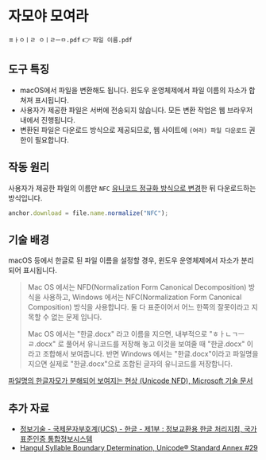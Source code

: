 # 자모야 모여라

`ㅍㅏㅇㅣㄹ ㅇㅣㄹㅡㅁ.pdf` 👉 `파일 이름.pdf`

## 도구 특징

- macOS에서 파일을 변환해도 됩니다. 윈도우 운영체제에서 파일 이름의 자소가 합쳐져 표시됩니다.
- 사용자가 제공한 파일은 서버에 전송되지 않습니다. 모든 변환 작업은 웹 브라우저 내에서 진행됩니다.
- 변환된 파일은 다운로드 방식으로 제공되므로, 웹 사이트에 `(여러) 파일 다운로드` 권한이 필요합니다.

## 작동 원리

사용자가 제공한 파일의 이름만 `NFC` [유니코드 정규화 방식으로 변경](https://developer.mozilla.org/ko/docs/Web/JavaScript/Reference/Global_Objects/String/normalize)한 뒤 다운로드하는 방식입니다.

```javascript
anchor.download = file.name.normalize("NFC");
```

## 기술 배경

macOS 등에서 한글로 된 파일 이름을 설정할 경우, 윈도우 운영체제에서 자소가 분리되어 표시됩니다.

> Mac OS 에서는 NFD(Normalization Form Canonical Decomposition) 방식을 사용하고, Windows 에서는 NFC(Normalization Form Canonical Composition) 방식을 사용합니다. 둘 다 표준이어서 어느 한쪽의 잘못이라고 지목할 수 없는 문제 입니다.
>
> Mac OS 에서는 "한글.docx" 라고 이름을 지으면, 내부적으로 "ㅎㅏㄴㄱㅡㄹ.docx" 로 풀어서 유니코드를 저장해 놓고 이것을 보여줄 때 "한글.docx" 이라고 조합해서 보여줍니다. 반면 Windows 에서는 "한글.docx"이라고 파일명을 지으면 실제로 "한글.docx"으로 조합된 글자의 유니코드를 저장합니다.

[파일명의 한글자모가 분해되어 보여지는 현상 (Unicode NFD), Microsoft 기술 문서](https://docs.microsoft.com/ko-kr/archive/blogs/spsofficesupportko/%ED%8C%8C%EC%9D%BC%EB%AA%85%EC%9D%98-%ED%95%9C%EA%B8%80%EC%9E%90%EB%AA%A8%EA%B0%80-%EB%B6%84%ED%95%B4%EB%90%98%EC%96%B4-%EB%B3%B4%EC%97%AC%EC%A7%80%EB%8A%94-%ED%98%84%EC%83%81-unicode-nfd)

## 추가 자료

- [정보기술 - 국제문자부호계(UCS) - 한글 - 제1부 : 정보교환용 한글 처리지침, 국가표준인증 통합정보시스템](https://standard.go.kr/KSCI/standardIntro/getStandardSearchView.do?ksNo=KSX1026-1)
- [Hangul Syllable Boundary Determination, Unicode® Standard Annex #29](https://unicode.org/reports/tr29/#Hangul_Syllable_Boundary_Determination)
